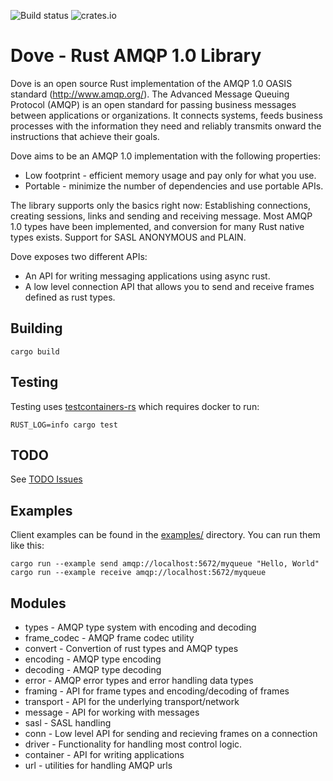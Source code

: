 ![Build status](https://github.com/lulf/dove/workflows/Dove%20CI/badge.svg)
![crates.io](https://img.shields.io/crates/v/dove.svg)

# Dove - Rust AMQP 1.0 Library

Dove is an open source Rust implementation of the AMQP 1.0 OASIS standard (http://www.amqp.org/). The Advanced Message Queuing Protocol (AMQP) is an open standard for passing business messages between applications or organizations.  It connects systems, feeds business processes with the information they need and reliably transmits onward the instructions that achieve their goals. 

Dove aims to be an AMQP 1.0 implementation with the following properties:

* Low footprint - efficient memory usage and pay only for what you use.
* Portable - minimize the number of dependencies and use portable APIs.

The library supports only the basics right now: Establishing connections, creating sessions, links and sending and receiving message. Most AMQP 1.0 types have been implemented, and conversion for many Rust native types exists. Support for SASL ANONYMOUS and PLAIN.

Dove exposes two different APIs:

* An API for writing messaging applications using async rust.
* A low level connection API that allows you to send and receive frames defined as rust types.

## Building

```
cargo build
```

## Testing

Testing uses [testcontainers-rs](https://github.com/testcontainers/testcontainers-rs) which requires docker to run:

```
RUST_LOG=info cargo test
```

## TODO

See [TODO Issues](https://github.com/lulf/dove/issues?q=is%3Aissue+is%3Aopen+label%3Atodo)

## Examples

Client examples can be found in the [examples/](https://github.com/lulf/dove/tree/master/examples) directory. You can run them like this:

```
cargo run --example send amqp://localhost:5672/myqueue "Hello, World"
cargo run --example receive amqp://localhost:5672/myqueue
```

## Modules

* types - AMQP type system with encoding and decoding
* frame_codec - AMQP frame codec utility
* convert - Convertion of rust types and AMQP types
* encoding - AMQP type encoding
* decoding - AMQP type decoding
* error - AMQP error types and error handling data types
* framing - API for frame types and encoding/decoding of frames
* transport - API for the underlying transport/network
* message - API for working with messages
* sasl - SASL handling
* conn - Low level API for sending and recieving frames on a connection
* driver - Functionality for handling most control logic.
* container - API for writing applications
* url - utilities for handling AMQP urls
